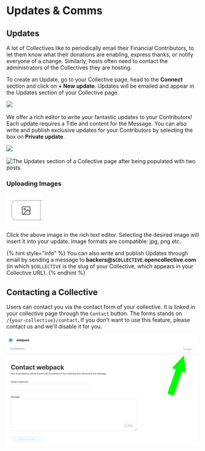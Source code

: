 # Updates & Comms

## Updates

A lot of Collectives like to periodically email their Financial Contributors, to let them know what their donations are enabling, express thanks, or notify everyone of a change. Similarly, hosts often need to contact the administrators of the Collectives they are hosting.

To create an Update, go to your Collective page, head to the **Connect** section and click on **+ New update**. Updates will be emailed and appear in the Updates section of your Collective page.

![](../.gitbook/assets/collectives\_updates-and-comms\_updates\_2021-7-6.png)

We offer a rich editor to write your fantastic updates to your Contributors! Each update requires a Title and content for the Message. You can also write and publish exclusive updates for your Contributors by selecting the box on **Private update**.

![](../.gitbook/assets/collectives\_updates\&comms\_richtexteditor\_2022-07-16.png)

![The Updates section of a Collective page after being populated with two posts.](../.gitbook/assets/collectives\_updates-and-comms\_all-updates.png)

### Uploading Images

![Uploading Images ](<../.gitbook/assets/Screen Shot 2022-07-07 at 2.32.24 PM.png>)

Click the above image in the rich text editor. Selecting the desired image will insert it into your update. Image formats are compatible: jpg, png etc.&#x20;



{% hint style="info" %}
You can also write and publish Updates through email by sending a message to **backers@`$COLLECTIVE`.opencollective.com** (in which `$COLLECTIVE` is the slug of your Collective, which appears in your Collective URL).
{% endhint %}

## Contacting a Collective

Users can contact you via the contact form of your collective. It is linked in your collective page through the `Contact` button. The forms stands on `/{your-collective}/contact`. If you don't want to use this feature, please contact us and we'll disable it for you.

![](<../.gitbook/assets/image (20).png>)
